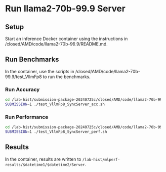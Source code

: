 # Run llama2-70b-99.9 Server
## Setup
Start an inference Docker container using the instructions in /closed/AMD/code/llama2-70b-99.9/README.md.

## Run Benchmarks
In the container, use the scripts in /closed/AMD/code/llama2-70b-99.9/test_VllmFp8 to run the benchmarks.

### Run Accuracy
``` bash
cd /lab-hist/submission-package-20240725c/closed/AMD/code/llama2-70b-99.9/test_VllmFp8
SUBMISSION=1 ./test_VllmFp8_SyncServer_acc.sh
```

### Run Performance
``` bash
cd /lab-hist/submission-package-20240725c/closed/AMD/code/llama2-70b-99.9/test_VllmFp8
SUBMISSION=1 ./test_VllmFp8_SyncServer_perf.sh
```

## Results
In the container, results are written to `/lab-hist/mlperf-results/$datetime1/$datetime2/Server`.